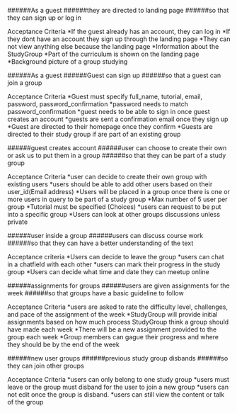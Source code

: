 ######As a guest
######they are directed to landing page
######so that they can sign up or log in 

Acceptance Criteria
*If the guest already has an account, they can log in 
*If they dont have an account they sign up through the landing page
*They can not view anything else because the landing page
*Information about the StudyGroup
*Part of the curriculum is shown on the landing page
*Background picture of a group studying

######As a guest
######Guest can sign up 
######so that a guest can join a group

Acceptance Criteria 
*Guest must specify full_name, tutorial, email, password, password_confirmation
*password needs to match password_confirmation
*guest needs to be able to sign in once guest creates an account
*guests are sent a confirmation email once they sign up 
*Guest are directed to their homepage once they confirm
*Guests are directed to their study group if are part of an existing group

######guest creates account
######user can choose to create their own or ask us to put them in a group
######so that they can be part of a study group

Acceptance Criteria
*user can decide to create their own group with existing users
*users should be able to add other users based on their user_id(Email address)
*Users will be placed in a group once there is one or more users in query to be part of a study group
*Max number of 5 user per group
*Tutorial must be specified (Choices) 
*users can request to be put into a specific group
*Users can look at other groups discussions unless private

######user inside a group
######users can discuss course work
######so that they can have a better understanding of the text

Acceptance criteria
*Users can decide to leave the group 
*users can chat in a chatfield with each other
*users can mark their progress in the study group
*Users can decide what time and date they can meetup online

######assignments for groups
######users are given assignments for the week
######so that groups have a basic guideline to follow

Acceptance Criteria
*users are asked to rate the difficulty level, challenges, and pace of the assignment of the week
*StudyGroup will provide initial assignments based on how much process StudyGroup think a group should have made each week
*There will be a new assignment provided to the group each week
*Group members can gague their progress and where they should be by the end of the week

######new user groups
######previous study group disbands
######so they can join other groups

Acceptance Criteria
*users can only belong to one study group
*users must leave or the group must disband for the user to join a new group
*users can not edit once the group is disband.
*users can still view the content or talk of the group
